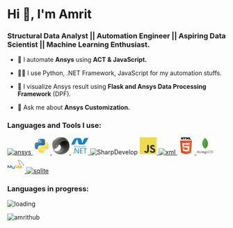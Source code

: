 <h1 align="left">Hi 👋, I'm Amrit</h1>
<h3 align="left">Structural Data Analyst || Automation Engineer || Aspiring Data Scientist || Machine Learning Enthusiast.</h3>

- 🔭 I automate **Ansys** using **ACT & JavaScript.**

- 👨‍💻 I use Python, .NET Framework, JavaScript for my automation stuffs.

- 🌱 I visualize Ansys result using **Flask and Ansys Data Processing Framework** (DPF).

- 💬 Ask me about **Ansys Customization.**

<h3 align="left">Languages and Tools I use:</h3>
<p align="left">
  <a href="https://www.ansys.com/en-in" target="_blank"> <img src="https://upload.wikimedia.org/wikipedia/commons/e/e5/ANSYS_logo.png" alt="ansys" width="120" height="40"/> </a>   
  <a href="https://www.python.org" target="_blank"> <img src="https://raw.githubusercontent.com/devicons/devicon/master/icons/python/python-original.svg" alt="python" width="40" height="40"/> </a>   
  <a href="https://ironpython.net" target="_blank"> <img src="https://github.com/IronLanguages/ironpython3/blob/master/Documentation/logo.svg" alt="ironpython" width="40" height="40"/> </a>  
  <a href="https://docs.microsoft.com/en-us/dotnet/api/?view=netframework-4.7" target="_blank"> <img src="https://github.com/devicons/devicon/blob/master/icons/dot-net/dot-net-plain-wordmark.svg" alt=".NETFramework" width="40" height="40"/> </a>  
  <a> <img src="https://upload.wikimedia.org/wikipedia/commons/5/59/Sharpdevelop_Logo.jpg" alt="SharpDevelop" width="40" height="40"/> </a>  
  <a href="https://developer.mozilla.org/en-US/docs/Web/JavaScript" target="_blank"> <img src="https://raw.githubusercontent.com/devicons/devicon/master/icons/javascript/javascript-original.svg" alt="javascript" width="40" height="40"/> </a>  
  <a href="https://developer.mozilla.org/en-US/docs/Web/XML" target="_blank"> <img src="https://upload.wikimedia.org/wikipedia/commons/thumb/2/2d/Extensible_Markup_Language_%28XML%29_logo.svg/123px-Extensible_Markup_Language_%28XML%29_logo.svg.png" alt="xml" width="100" height="40"/> </a> 
  <a href="https://www.w3.org/html/" target="_blank"> <img src="https://raw.githubusercontent.com/devicons/devicon/master/icons/html5/html5-original-wordmark.svg" alt="html5" width="40" height="40"/> </a>  
  <a href="https://www.mongodb.com/" target="_blank"> <img src="https://raw.githubusercontent.com/devicons/devicon/master/icons/mongodb/mongodb-original-wordmark.svg" alt="mongodb" width="40" height="40"/> </a>  
  <a href="https://www.mysql.com/" target="_blank"> <img src="https://raw.githubusercontent.com/devicons/devicon/master/icons/mysql/mysql-original-wordmark.svg" alt="mysql" width="40" height="40"/> </a>   
  <a href="https://www.sqlite.org/index.html" target="_blank"> <img src="https://upload.wikimedia.org/wikipedia/commons/3/38/SQLite370.svg" alt="sqlite" width="90" height="40"/> </a>   
  </p>
 <h3 align="left">Languages in progress:</h3>
 
 <p><img align ="top" src="https://upload.wikimedia.org/wikipedia/commons/b/b4/Loading_Animation.gif" alt="loading" width="120" height="40"/></p>
  
<div><img align="left" src="https://github-readme-stats.vercel.app/api/top-langs?username=amrit-hub&show_icons=true&locale=en&layout=compact" alt="amrithub" /></div>

<!--
**Amrit-Hub/Amrit-Hub** is a ✨ _special_ ✨ repository because its `README.md` (this file) appears on your GitHub profile.

Here are some ideas to get you started:

- 🔭 I’m currently working on ...
- 🌱 I’m currently learning ...
- 👯 I’m looking to collaborate on ...
- 🤔 I’m looking for help with ...
- 💬 Ask me about ...
- 📫 How to reach me: ...
- 😄 Pronouns: ...
- ⚡ Fun fact: ...
-->
